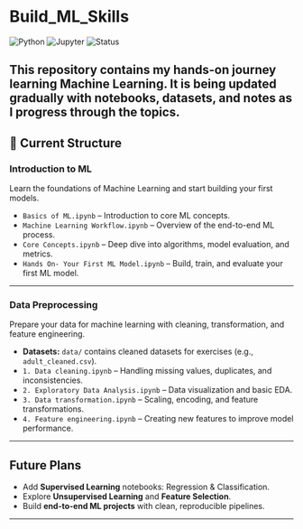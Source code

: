 # Build_ML_Skills

![Python](https://img.shields.io/badge/Python-3.11-blue) ![Jupyter](https://img.shields.io/badge/Jupyter-Notebook-orange) ![Status](https://img.shields.io/badge/Status-WIP-yellow)

This repository contains my hands-on journey learning Machine Learning. It is being updated gradually with notebooks, datasets, and notes as I progress through the topics.
---

## 📂 Current Structure

### Introduction to ML
Learn the foundations of Machine Learning and start building your first models.  

- `Basics of ML.ipynb` – Introduction to core ML concepts.  
- `Machine Learning Workflow.ipynb` – Overview of the end-to-end ML process.  
- `Core Concepts.ipynb` – Deep dive into algorithms, model evaluation, and metrics.  
- `Hands On- Your First ML Model.ipynb` – Build, train, and evaluate your first ML model.  

---

### Data Preprocessing
Prepare your data for machine learning with cleaning, transformation, and feature engineering.  

- **Datasets:** `data/` contains cleaned datasets for exercises (e.g., `adult_cleaned.csv`).  
- `1. Data cleaning.ipynb` – Handling missing values, duplicates, and inconsistencies.  
- `2. Exploratory Data Analysis.ipynb` – Data visualization and basic EDA.  
- `3. Data transformation.ipynb` – Scaling, encoding, and feature transformations.  
- `4. Feature engineering.ipynb` – Creating new features to improve model performance.  

---

## Future Plans
- Add **Supervised Learning** notebooks: Regression & Classification.  
- Explore **Unsupervised Learning** and **Feature Selection**.  
- Build **end-to-end ML projects** with clean, reproducible pipelines.  

---
